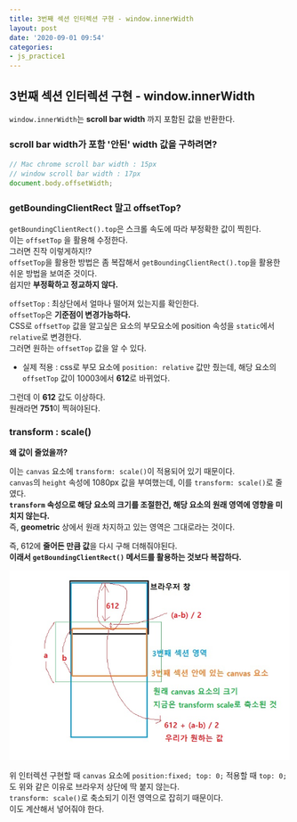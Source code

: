 ```yaml
---
title: 3번째 섹션 인터렉션 구현 - window.innerWidth
layout: post
date: '2020-09-01 09:54'
categories:
- js_practice1
---
```


## 3번째 섹션 인터렉션 구현 - window.innerWidth

`window.innerWidth`는 **scroll bar width** 까지 포함된 값을 반환한다.  

### scroll bar width가 포함 '안된' width 값을 구하려면?  

```javascript
// Mac chrome scroll bar width : 15px
// window scroll bar width : 17px
document.body.offsetWidth;
```

### getBoundingClientRect 말고 offsetTop?

`getBoundingClientRect().top`은 스크롤 속도에 따라 부정확한 값이 찍힌다.  
이는 `offsetTop` 을 활용해 수정한다.  
그러면 진작 이렇게하지!?  
`offsetTop`을 활용한 방법은 좀 복잡해서 `getBoundingClientRect().top`을 활용한 쉬운 방법을 보여준 것이다.  
쉽지만 **부정확하고 정교하지 않다.**

`offsetTop` : 최상단에서 얼마나 떨어져 있는지를 확인한다.  
`offsetTop`은 **기준점이 변경가능하다.**  
CSS로 `offsetTop` 값을 알고싶은 요소의 부모요소에 position 속성을 `static`에서 `relative`로 변경한다.  
그러면 원하는 `offsetTop` 값을 알 수 있다.

* 실제 적용 : css로 부모 요소에 `position: relative` 값만 줬는데, 해당 요소의 `offsetTop` 값이 10003에서 **612**로 바뀌었다.

그런데 이 **612** 값도 이상하다.  
원래라면 **751**이 찍혀야된다.  

### transform : scale()

**왜 값이 줄었을까?**  

이는 `canvas` 요소에 `transform: scale()`이 적용되어 있기 때문이다.  
`canvas`의 `height` 속성에 1080px 값을 부여했는데, 이를 `transform: scale()`로 줄였다.  
**`transform` 속성으로 해당 요소의 크기를 조절한건, 해당 요소의 원래 영역에 영향을 미치지 않는다.**  
즉, **geometric** 상에서 원래 차지하고 있는 영역은 그대로라는 것이다.

즉, 612에 **줄어든 만큼 값**을 다시 구해 더해줘야된다.  
**이래서 `getBoundingClientRect()` 메서드를 활용하는 것보다 복잡하다.**

![](/static/img/practice1/image17.jpg)

위 인터렉션 구현할 때 `canvas` 요소에 `position:fixed; top: 0;` 적용할 때 `top: 0;`도 위와 같은 이유로 브라우저 상단에 딱 붙지 않는다.  
`transform: scale()`로 축소되기 이전 영역으로 잡히기 때문이다.  
이도 계산해서 넣어줘야 한다.